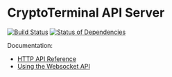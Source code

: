# CryptoTerminal API Server

[![Build Status](https://travis-ci.org/samotari/ct-api-server.svg?branch=master)](https://travis-ci.org/samotari/ct-api-server) [![Status of Dependencies](https://david-dm.org/samotari/ct-api-server.svg)](https://david-dm.org/samotari/ct-api-server)

Documentation:
* [HTTP API Reference](https://github.com/samotari/ct-api-server/blob/master/docs/http-api-reference.md)
* [Using the Websocket API](https://github.com/samotari/ct-api-server/blob/master/docs/using-the-websocket-api.md)
